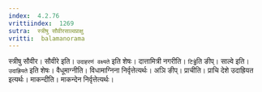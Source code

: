 ```yaml
---
index:  4.2.76
vrittiindex:  1269
sutra:  स्त्रीषु सौवीरसाल्वप्राक्षु
vritti:  balamanorama 
---
```


स्त्रीषु सौवीर। सौवीरे इति। `उदाहरणं वक्ष्यते` इति शेषः। दात्तामित्री नगरीति। `टिड्ढे`ति ङीप्। साल्वे इति। `उदाह्रियते` इति शेषः। वैधूमाग्नीति। विधामाग्निना निर्वृत्तेत्यर्थः। अञि ङीप्। प्राचीति। प्राचि देशे उदाह्रियत इत्यर्थः। माकन्दीति। माकन्देन निर्वृत्तेत्यर्थः। 

